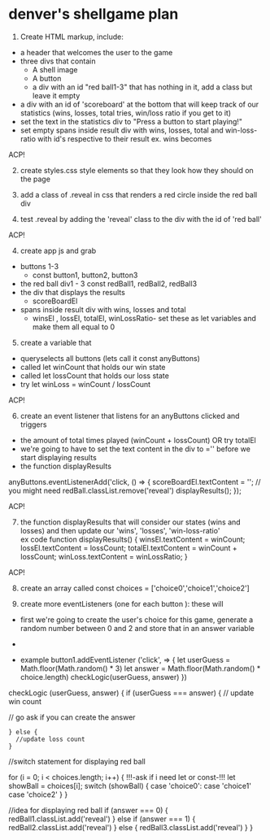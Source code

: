 # denver's shellgame plan

1. Create HTML markup, include:
* a header that welcomes the user to the game
* three divs that contain 
  * A shell image
  * A button
  * a div with an id "red ball1-3" that has nothing in it, add a class but leave it empty 
* a div with an id of 'scoreboard' at the bottom that will keep track of our statistics (wins, losses, total tries, win/loss ratio if you get to it)
* set the text in the statistics div to "Press a button to start playing!"
* set empty spans inside result div with wins, losses, total and win-loss-ratio with id's respective to their result ex. wins becomes <span id="win"><span>

ACP!

2. create styles.css style elements so that they look how they should on the page

3. add a class of .reveal in css that renders a red circle inside the red ball div

4. test .reveal by adding the 'reveal' class to the div with the id of 'red ball'

ACP!

4. create app js and grab 
  * buttons 1-3
    * const button1, button2, button3 
  * the red ball div1 - 3
    const redBall1, redBall2, redBall3
  * the div that displays the results 
    * scoreBoardEl
  * spans inside result div with wins, losses and total 
    * winsEl , lossEl, totalEl, winLossRatio- set these as let variables and make them all equal to 0 

5. create a variable that 
  * queryselects all buttons (lets call it const anyButtons)
  * called let winCount that holds our win state
  * called let lossCount that holds our loss state
  * try let winLoss = winCount / lossCount


  ACP!

6. create an event listener that listens for an anyButtons clicked and triggers  
  * the amount of total times played (winCount + lossCount) OR try totalEl
  * we're going to have to set the text content in the div to ='' before we start displaying results
  * the function displayResults 

  anyButtons.eventListenerAdd('click, () => {
      scoreBoardEl.textContent = '';
      // you might need redBall.classList.remove('reveal')
      displayResults();
  });

ACP!

7. the function displayResults that will consider our states (wins and losses) and then update our 'wins', 'losses', 'win-loss-ratio'  
ex code
function displayResults() { 
  winsEl.textContent = winCount;
  lossEl.textContent =  lossCount;
  totalEl.textContent = winCount + lossCount;
  winLoss.textContent = winLossRatio;
}

ACP!

8. create an array called const choices = ['choice0','choice1','choice2']

9. create more eventListeners (one for each button ): these will
  * first we're going to create the user's choice for this game, generate a random number between 0 and 2 and store that in an answer variable 
  * 

  * example 
  button1.addEventListener ('click', => {
    let userGuess = Math.floor(Math.random() * 3)
    let answer = Math.floor(Math.random() * choice.length)
    checkLogic(userGuess, answer)
  })

  
 checkLogic (userGuess, answer) {
    if (userGuess === answer) {
      // update win count

  // go ask if you can create the answer 


 
    } else {
      //update loss count
    }


//switch statement for displaying red ball

for (i = 0; i < choices.length; i++) {
!!!-ask if i need let or const-!!! let showBall = choices[i];
switch (showBall) {
  case 'choice0': 
  case 'choice1'
  case 'choice2'
}
}


  //idea for displaying red ball
  if (answer === 0) {
      redBall1.classList.add('reveal')
    } else if (answer === 1) {
      redBall2.classList.add('reveal')
    } else {
      redBall3.classList.add('reveal')
    } 
  }
     